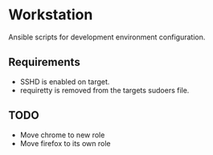 Workstation
===========

Ansible scripts for development environment configuration.

## Requirements
* SSHD is enabled on target.
* requiretty is removed from the targets sudoers file.

## TODO
* Move chrome to new role
* Move firefox to its own role
